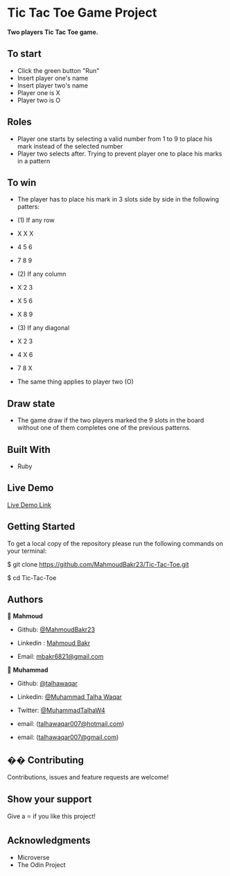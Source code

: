 # Tic Tac Toe Game Project

**Two players Tic Tac Toe game.**

## To start
- Click the green button "Run"
- Insert player one's name
- Insert player two's name
- Player one is X
- Player two is O

## Roles
- Player one starts by selecting a valid number from 1 to 9 to place his mark instead of the selected number
- Player two selects after. Trying to prevent player one to place his marks in a pattern

## To win
- The player has to place his mark in 3 slots side by side in the following patters:

- (1) If any row

-  X X X
-  4 5 6
-  7 8 9

- (2) If any column

-  X 2 3
-  X 5 6
-  X 8 9

- (3) If any diagonal

-  X 2 3
-  4 X 6
-  7 8 X

- The same thing applies to player two (O)

## Draw state
- The game draw if the two players marked the 9 slots in the board without one of them completes one of the previous patterns. 


## Built With

- Ruby

## Live Demo

[Live Demo Link](https://repl.it/@MahmoudBakr23/Tic-Tac-Toe-Game#main.rb)

## Getting Started

To get a local copy of the repository please run the following commands on your terminal:

$ git clone <https://github.com/MahmoudBakr23/Tic-Tac-Toe.git>

$ cd Tic-Tac-Toe

## Authors

👤 **Mahmoud**

- Github: [@MahmoudBakr23](https://github.com/MahmoudBakr23)

- Linkedin : [Mahmoud Bakr](https://www.linkedin.com/in/mahmoud-bakr-a76323194/)

- Email: [mbakr6821@gmail.com](mbakr6821@gmail.com)

👤 **Muhammad**

- Github: [@talhawaqar](https://github.com/talhawaqar)

- Linkedin: [@Muhammad Talha Waqar](https://www.linkedin.com/in/talha-waqar-977257145/)

- Twitter: [@MuhammadTalhaW4](https://twitter.com/MuhammadTalhaW4)

- email: (talhawaqar007@hotmail.com)

- email: (talhawaqar007@gmail.com)

## �� Contributing

Contributions, issues and feature requests are welcome!

## Show your support

Give a ⭐️ if you like this project!

## Acknowledgments

- Microverse
- The Odin Project
